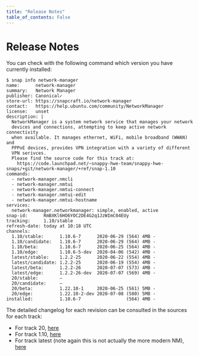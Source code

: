 ```yaml
---
title: "Release Notes"
table_of_contents: False
---
```


# Release Notes

You can check with the following command which version you have
currently installed:

```
$ snap info network-manager
name:      network-manager
summary:   Network Manager
publisher: Canonical✓
store-url: https://snapcraft.io/network-manager
contact:   https://help.ubuntu.com/community/NetworkManager
license:   unset
description: |
  NetworkManager is a system network service that manages your network
  devices and connections, attempting to keep active network connectivity
  when available. It manages ethernet, WiFi, mobile broadband (WWAN) and
  PPPoE devices, provides VPN integration with a variety of different
  VPN serivces.
  Please find the source code for this track at:
    https://code.launchpad.net/~snappy-hwe-team/snappy-hwe-snaps/+git/network-manager/+ref/snap-1.10
commands:
  - network-manager.nmcli
  - network-manager.nmtui
  - network-manager.nmtui-connect
  - network-manager.nmtui-edit
  - network-manager.nmtui-hostname
services:
  network-manager.networkmanager: simple, enabled, active
snap-id:      RmBXKl6HO6YOC2DE4G2q1JzWImC04EUy
tracking:     1.10/stable
refresh-date: today at 10:18 UTC
channels:
  1.10/stable:      1.10.6-7      2020-06-29 (564) 4MB -
  1.10/candidate:   1.10.6-7      2020-06-29 (564) 4MB -
  1.10/beta:        1.10.6-7      2020-06-25 (564) 4MB -
  1.10/edge:        1.10.6-5-dev  2020-04-06 (542) 4MB -
  latest/stable:    1.2.2-25      2020-06-22 (554) 4MB -
  latest/candidate: 1.2.2-25      2020-06-19 (554) 4MB -
  latest/beta:      1.2.2-26      2020-07-07 (573) 4MB -
  latest/edge:      1.2.2-26-dev  2020-07-07 (569) 4MB -
  20/stable:        –                                  
  20/candidate:     –                                  
  20/beta:          1.22.10-1     2020-06-25 (561) 5MB -
  20/edge:          1.22.10-2-dev 2020-07-08 (580) 5MB -
installed:          1.10.6-7                 (564) 4MB -

```

The detailed changelog for each revision can be consulted in the sources
for each track:

* For track 20, [here](https://git.launchpad.net/~snappy-hwe-team/snappy-hwe-snaps/+git/network-manager/tree/ChangeLog?h=snap-20)
* For track 1.10, [here](https://git.launchpad.net/~snappy-hwe-team/snappy-hwe-snaps/+git/network-manager/tree/ChangeLog?h=snap-1.10)
* For track latest (note again this is not actually the more modern NM), [here](https://git.launchpad.net/~snappy-hwe-team/snappy-hwe-snaps/+git/network-manager/tree/ChangeLog)
